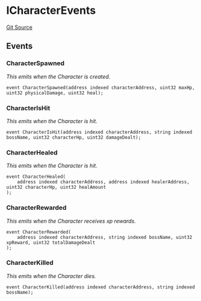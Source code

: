# ICharacterEvents
[Git Source](https://github.com/YBadiss/solidity-exercise-private/blob/f14e48d2011704a0c8a698b843deeed8a3b64a94/src/Character.sol)


## Events
### CharacterSpawned
*This emits when the Character is created.*


```solidity
event CharacterSpawned(address indexed characterAddress, uint32 maxHp, uint32 physicalDamage, uint32 heal);
```

### CharacterIsHit
*This emits when the Character is hit.*


```solidity
event CharacterIsHit(address indexed characterAddress, string indexed bossName, uint32 characterHp, uint32 damageDealt);
```

### CharacterHealed
*This emits when the Character is hit.*


```solidity
event CharacterHealed(
    address indexed characterAddress, address indexed healerAddress, uint32 characterHp, uint32 healAmount
);
```

### CharacterRewarded
*This emits when the Character receives xp rewards.*


```solidity
event CharacterRewarded(
    address indexed characterAddress, string indexed bossName, uint32 xpReward, uint32 totalDamageDealt
);
```

### CharacterKilled
*This emits when the Character dies.*


```solidity
event CharacterKilled(address indexed characterAddress, string indexed bossName);
```

